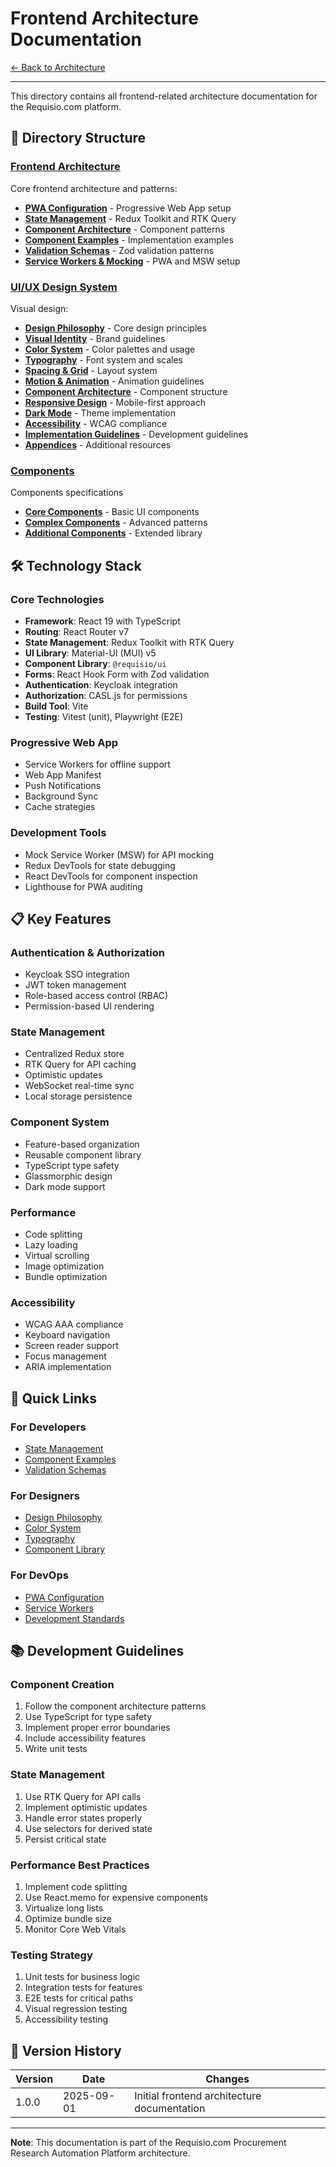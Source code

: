 # Frontend Architecture Documentation

[← Back to Architecture](../readme.md)

---

This directory contains all frontend-related architecture documentation for the Requisio.com platform.

## 📁 Directory Structure

### [Frontend Architecture](./architecture/)
Core frontend architecture and patterns:
- **[PWA Configuration](./architecture/01-pwa-configuration.md)** - Progressive Web App setup
- **[State Management](./architecture/02-state-management.md)** - Redux Toolkit and RTK Query
- **[Component Architecture](./components/03-component-architecture.md)** - Component patterns
- **[Component Examples](./components/04-component-examples.md)** - Implementation examples
- **[Validation Schemas](./architecture/05-validation-schemas.md)** - Zod validation patterns
- **[Service Workers & Mocking](./architecture/11-service-workers.md)** - PWA and MSW setup

### [UI/UX Design System](./ui/)
Visual design:
- **[Design Philosophy](./ui/01-design-philosophy.md)** - Core design principles
- **[Visual Identity](./ui/02-visual-identity.md)** - Brand guidelines
- **[Color System](./ui/03-color-system.md)** - Color palettes and usage
- **[Typography](./ui/04-typography.md)** - Font system and scales
- **[Spacing & Grid](./ui/05-spacing-grid.md)** - Layout system
- **[Motion & Animation](./ui/06-motion-animation.md)** - Animation guidelines
- **[Component Architecture](./ui/07-component-architecture.md)** - Component structure
- **[Responsive Design](./ui/10-responsive-design.md)** - Mobile-first approach
- **[Dark Mode](./ui/11-dark-mode.md)** - Theme implementation
- **[Accessibility](./ui/12-accessibility.md)** - WCAG compliance
- **[Implementation Guidelines](./ui/13-implementation-guidelines.md)** - Development guidelines
- **[Appendices](./ui/14-appendices.md)** - Additional resources

### [Components](./components/)
Components specifications
- **[Core Components](./components/08-core-components.md)** - Basic UI components
- **[Complex Components](./components/09-complex-components.md)** - Advanced patterns
- **[Additional Components](./components/09b-additional-components.md)** - Extended library

## 🛠 Technology Stack

### Core Technologies
- **Framework**: React 19 with TypeScript
- **Routing**: React Router v7
- **State Management**: Redux Toolkit with RTK Query
- **UI Library**: Material-UI (MUI) v5
- **Component Library**: `@requisio/ui`
- **Forms**: React Hook Form with Zod validation
- **Authentication**: Keycloak integration
- **Authorization**: CASL.js for permissions
- **Build Tool**: Vite
- **Testing**: Vitest (unit), Playwright (E2E)

### Progressive Web App
- Service Workers for offline support
- Web App Manifest
- Push Notifications
- Background Sync
- Cache strategies

### Development Tools
- Mock Service Worker (MSW) for API mocking
- Redux DevTools for state debugging
- React DevTools for component inspection
- Lighthouse for PWA auditing

## 📋 Key Features

### Authentication & Authorization
- Keycloak SSO integration
- JWT token management
- Role-based access control (RBAC)
- Permission-based UI rendering

### State Management
- Centralized Redux store
- RTK Query for API caching
- Optimistic updates
- WebSocket real-time sync
- Local storage persistence

### Component System
- Feature-based organization
- Reusable component library
- TypeScript type safety
- Glassmorphic design
- Dark mode support

### Performance
- Code splitting
- Lazy loading
- Virtual scrolling
- Image optimization
- Bundle optimization

### Accessibility
- WCAG AAA compliance
- Keyboard navigation
- Screen reader support
- Focus management
- ARIA implementation

## 🔗 Quick Links

### For Developers
- [State Management](./architecture/02-state-management.md)
- [Component Examples](./components/04-component-examples.md)
- [Validation Schemas](./architecture/05-validation-schemas.md)

### For Designers
- [Design Philosophy](./ui/01-design-philosophy.md)
- [Color System](./ui/03-color-system.md)
- [Typography](./ui/04-typography.md)
- [Component Library](./components/08-core-components.md)

### For DevOps
- [PWA Configuration](./architecture/01-pwa-configuration.md)
- [Service Workers](./architecture/11-service-workers.md)
- [Development Standards](../platform-standards/02-development-standards.md)

## 📚 Development Guidelines

### Component Creation
1. Follow the component architecture patterns
2. Use TypeScript for type safety
3. Implement proper error boundaries
4. Include accessibility features
5. Write unit tests

### State Management
1. Use RTK Query for API calls
2. Implement optimistic updates
3. Handle error states properly
4. Use selectors for derived state
5. Persist critical state

### Performance Best Practices
1. Implement code splitting
2. Use React.memo for expensive components
3. Virtualize long lists
4. Optimize bundle size
5. Monitor Core Web Vitals

### Testing Strategy
1. Unit tests for business logic
2. Integration tests for features
3. E2E tests for critical paths
4. Visual regression testing
5. Accessibility testing

## 📖 Version History

| Version | Date | Changes |
|---------|------|---------|
| 1.0.0 | 2025-09-01 | Initial frontend architecture documentation |

---

**Note**: This documentation is part of the Requisio.com Procurement Research Automation Platform architecture.